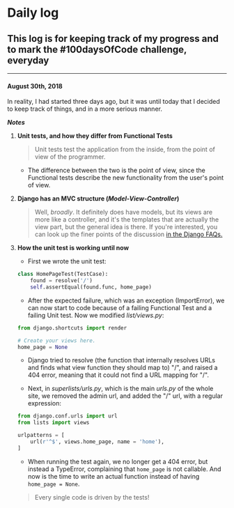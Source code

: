 # Daily log 

## This log is for keeping track of my progress and to mark the #100daysOfCode challenge, everyday

***

#### August 30th, 2018

In reality, I had started three days ago, but it was until today that I decided to keep track of things, and in a more serious manner. 

**_Notes_**

1. __Unit tests, and how they differ from Functional Tests__

    > Unit tests test the application from the inside, from the point of view of the programmer.

    + The difference between the two is the point of view, since the Functional tests describe the new functionality from the user's point of view.

2. __Django has an MVC structure (*Model-View-Controller*)__

    > Well, *broadly*. It definitely does have models, but its views are more like a controller, and it's the templates that are actually the view part, but the general idea is there. If you're interested, you can look up the finer points of the discussion [in the Django FAQs.](https://docs.djangoproject.com/en/1.11/faq/general/)

3. __How the unit test is working until now__

    + First we wrote the unit test:
    ```python
    class HomePageTest(TestCase):
        found = resolve('/')
        self.assertEqual(found.func, home_page)
    ```

    + After the expected failure, which was an exception (ImportError), we can now start to code because of a failing Functional Test and a failing Unit test. Now we modified *list/views.py*:
    ```python
    from django.shortcuts import render

    # Create your views here.
    home_page = None
    ```

    + Django tried to resolve (the function that internally resolves URLs and finds what view function they should map to) "/", and raised a 404 error, meaning that it could not find a URL mapping for "/".

    + Next, in *superlists/urls.py*, which is the main *urls.py* of the whole site, we removed the admin url, and added the "/" url, with a regular expression:
    ```python
    from django.conf.urls import url
    from lists import views

    urlpatterns = [
        url(r'^$', views.home_page, name = 'home'),
    ]
    ```

    + When running the test again, we no longer get a 404 error, but instead a TypeError, complaining that ```home_page``` is not callable. And now is the time to write an actual function instead of having ```home_page = None```. 
    > Every single code is driven by the tests!

    